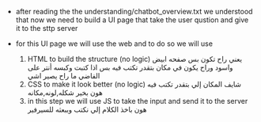 * after reading the the understanding/chatbot_overview.txt we understood that now we need
    to build a UI page that take the user qustion and give it to the sttp server

* for this UI page we will use the web and to do so we will use
    1. HTML to build the structure (no logic) 
        يعني راح تكون بس صفحه ابيض واسود وراح يكون في مكان بتقدر تكتب فيه
        بس اذا كتبت وكبسه أنتر على الفاضي ما راح يصير اشي
    2. CSS to make it look better (no logic)
       شايف المكان إلي بتقدر تكتب فيه هون بخير شكله,لونه,مكانه
    3. in this step we will use JS to take the input and send it to the server
    هون باخذ الكلام إلي نكتب وببعثه للسيرفير
    

